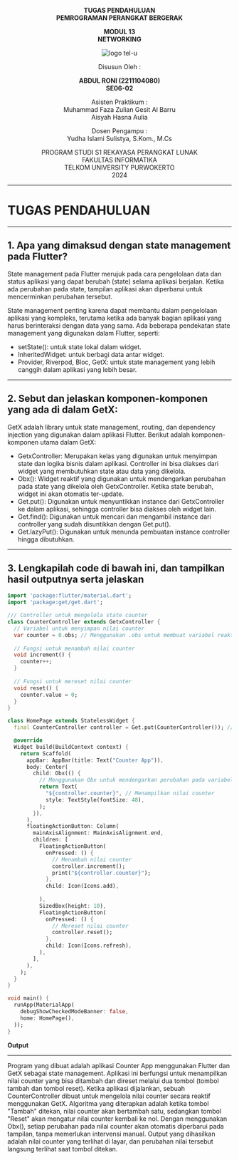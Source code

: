 <div align="center">

**TUGAS PENDAHULUAN**  
**PEMROGRAMAN PERANGKAT BERGERAK**

**MODUL 13**  
**NETWORKING**

![logo tel-u](https://github.com/user-attachments/assets/3a44181d-9c92-47f6-8cf0-87755117fd99)

Disusun Oleh :

**ABDUL RONI (2211104080)**  
**SE06-02**

Asisten Praktikum :  
Muhammad Faza Zulian Gesit Al Barru  
Aisyah Hasna Aulia

Dosen Pengampu :  
Yudha Islami Sulistya, S.Kom., M.Cs

PROGRAM STUDI S1 REKAYASA PERANGKAT LUNAK  
FAKULTAS INFORMATIKA  
TELKOM UNIVERSITY PURWOKERTO  
2024

</div>

---

# TUGAS PENDAHULUAN

---
**1. Apa yang dimaksud dengan state management pada Flutter?**
-
State management pada Flutter merujuk pada cara pengelolaan data dan status aplikasi yang dapat berubah (state) selama aplikasi berjalan. Ketika ada perubahan pada state, tampilan aplikasi akan diperbarui untuk mencerminkan perubahan tersebut.

State management penting karena dapat membantu dalam pengelolaan aplikasi yang kompleks, terutama ketika ada banyak bagian aplikasi yang harus berinteraksi dengan data yang sama. Ada beberapa pendekatan state management yang digunakan dalam Flutter, seperti:

- setState(): untuk state lokal dalam widget.
- InheritedWidget: untuk berbagi data antar widget.
- Provider, Riverpod, Bloc, GetX: untuk state management yang lebih canggih dalam aplikasi yang lebih besar.
---
**2. Sebut dan jelaskan komponen-komponen yang ada di dalam GetX:**
-
GetX adalah library untuk state management, routing, dan dependency injection yang digunakan dalam aplikasi Flutter. Berikut adalah komponen-komponen utama dalam GetX:

- GetxController: Merupakan kelas yang digunakan untuk menyimpan state dan logika bisnis dalam aplikasi. Controller ini bisa diakses dari widget yang membutuhkan state atau data yang dikelola.
- Obx(): Widget reaktif yang digunakan untuk mendengarkan perubahan pada state yang dikelola oleh GetxController. Ketika state berubah, widget ini akan otomatis ter-update.
- Get.put(): Digunakan untuk menyuntikkan instance dari GetxController ke dalam aplikasi, sehingga controller bisa diakses oleh widget lain.
- Get.find(): Digunakan untuk mencari dan mengambil instance dari controller yang sudah disuntikkan dengan Get.put().
- Get.lazyPut(): Digunakan untuk menunda pembuatan instance controller hingga dibutuhkan.

---
**3. Lengkapilah code di bawah ini, dan tampilkan hasil outputnya serta jelaskan**
-
```dart
import 'package:flutter/material.dart';
import 'package:get/get.dart';

/// Controller untuk mengelola state counter
class CounterController extends GetxController {
  // Variabel untuk menyimpan nilai counter
  var counter = 0.obs; // Menggunakan .obs untuk membuat variabel reaktif
  
  // Fungsi untuk menambah nilai counter
  void increment() {
    counter++;
  }
  
  // Fungsi untuk mereset nilai counter
  void reset() {
    counter.value = 0;
  }
}

class HomePage extends StatelessWidget {
  final CounterController controller = Get.put(CounterController()); // Menyuntikkan CounterController

  @override
  Widget build(BuildContext context) {
    return Scaffold(
      appBar: AppBar(title: Text("Counter App")),
      body: Center(
        child: Obx(() {
          // Menggunakan Obx untuk mendengarkan perubahan pada variabel counter
          return Text(
            "${controller.counter}", // Menampilkan nilai counter
            style: TextStyle(fontSize: 48),
          );
        }),
      ),
      floatingActionButton: Column(
        mainAxisAlignment: MainAxisAlignment.end,
        children: [
          FloatingActionButton(
            onPressed: () {
              // Menambah nilai counter
              controller.increment();
              print("${controller.counter}");
            },
            child: Icon(Icons.add),
            
          ),
          SizedBox(height: 10),
          FloatingActionButton(
            onPressed: () {
              // Mereset nilai counter
              controller.reset();
            },
            child: Icon(Icons.refresh),
          ),
        ],
      ),
    );
  }
}

void main() {
  runApp(MaterialApp(
    debugShowCheckedModeBanner: false,
    home: HomePage(),
  ));
}

```

**Output**


---
Program yang dibuat adalah aplikasi Counter App menggunakan Flutter dan GetX sebagai state management. Aplikasi ini berfungsi untuk menampilkan nilai counter yang bisa ditambah dan direset melalui dua tombol (tombol tambah dan tombol reset). Ketika aplikasi dijalankan, sebuah CounterController dibuat untuk mengelola nilai counter secara reaktif menggunakan GetX. Algoritma yang diterapkan adalah ketika tombol "Tambah" ditekan, nilai counter akan bertambah satu, sedangkan tombol "Reset" akan mengatur nilai counter kembali ke nol. Dengan menggunakan Obx(), setiap perubahan pada nilai counter akan otomatis diperbarui pada tampilan, tanpa memerlukan intervensi manual. Output yang dihasilkan adalah nilai counter yang terlihat di layar, dan perubahan nilai tersebut langsung terlihat saat tombol ditekan.
